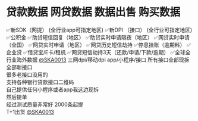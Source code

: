 # 贷款数据 网贷数据 数据出售 购买数据

✅新SDK（网提） (全行业app可指定地区)
✅新DPI （接口） (全行业可指定地区)
✅公积金
✅助贷短信回复（地区）
✅助贷实时申请隔夜（地区）
✅网贷实时申请（全国）
✅网贷实时申请（地区）
✅网贷历史短信劫持
✅停息挂账（逾期料）
✅企业贷
✅借贷宝/E卡/租机
✅网贷短信劫持3天（还款/申请/下款/逾期）
✅全球全行业海外数据
[@SKA0013](https://t.me/SKA0013?start=NTgzNzg1NTEy)
三网dpi/移动dpi
app/小程序/接口
所有接口全部现拆
全部新接口   
很多老接口没用的     
支持各种银行贷款接口二维码   
自己提供任何小程序或者app我这边现拆   
然后提单   
经过测试质量非常好 
2000条起提   
T+1出货
[@SKA0013](https://t.me/SKA0013?start=NTgzNzg1NTEy)
